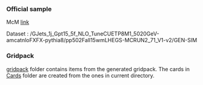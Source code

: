 ### Official sample

McM [link](https://cms-pdmv.cern.ch/mcm/requests?prepid=HIN-pp502Fall15wmLHEGS-00001)

Dataset : /GJets_1j_Gpt15_5f_NLO_TuneCUETP8M1_5020GeV-amcatnloFXFX-pythia8/pp502Fall15wmLHEGS-MCRUN2_71_V1-v2/GEN-SIM

### Gridpack

[gridpack](gridpack/) folder contains items from the generated gridpack. The cards in [Cards](gridpack/process/Cards/) folder are created from the ones in current directory.

